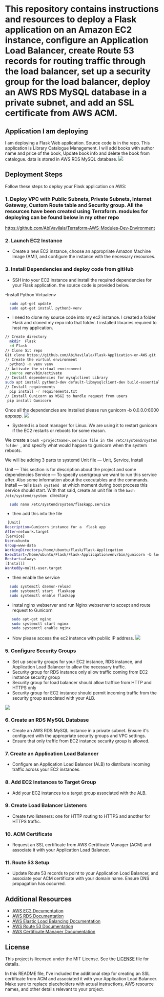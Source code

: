 #   This repository contains instructions and resources to deploy a Flask application on an Amazon EC2 instance, configure an Application Load Balancer, create Route 53 records for routing traffic through the load balancer, set up a security group for the load balancer, deploy an AWS RDS MySQL database in a private subnet, and add an SSL certificate from AWS ACM.

 ## Application I am deploying
I am deploying a Flask Web application. Source code is in the repo. This application is Library Catalogue Management. I will add books with author name and price of the book, Update book info and delete the book from catalogue. data is stored in AWS RDS MySQL database. 
![](https://github.com/AbiVavilala/Flask-Application-on-AWS/blob/main/picsforreadme/%20FlaskApplication.png)




## Deployment Steps

Follow these steps to deploy your Flask application on AWS:

### 1. Deploy VPC with Public Subnets, Private Subnets, Internet Gateway, Custom Route table and Security group. All the resources have been created using Terraform. modules for deploying can be found below in my other repo
<https://github.com/AbiVavilala/Terraform-AWS-Modules-Dev-Environment>

### 2. Launch EC2 Instance

- Create a new EC2 instance, choose an appropriate Amazon Machine Image (AMI), and configure the instance with the necessary resources.

### 3. Install Dependencies and deploy code from gitHub

- SSH into your EC2 instance and install the required dependencies for your Flask application. the source code is provided below. 

-Install Python Virtualenv
```bash
  sudo apt-get update
  sudo apt-get install python3-venv
```

-  I need to clone my source code into my ec2 instance. I created a folder Flask and cloned my repo into that folder. I installed libraries required to host my application.
```bash
// Create directory
  mkdir  Flask
  cd Flask
// Clone Git repo
Git clone https://github.com/AbiVavilala/Flask-Application-on-AWS.git
// Create the virtual environment
  python3 -m venv venv
// Activate the virtual environment
  source venv/bin/activate
// Install dependencies for mysqlclient Library
sudo apt install python3-dev default-libmysqlclient-dev build-essential -y
// Install requirements
  pip install -r requirements.txt
// Install Gunicorn as WSGI to handle request from users
 pip install Gunicorn
```
 Once all the dependencies are installed please run  gunicorn -b 0.0.0.0:8000 app:app.
![](https://github.com/AbiVavilala/Flask-Application-on-AWS/blob/main/picsforreadme/%20creatingserviceflask.png)


-  Systemd is a boot manager for Linux. We are using it to restart gunicorn if the EC2 restarts or reboots for some reason.

We create a ```bash <projectname>.service file in the /etc/systemd/system folder ```, and specify what would happen to gunicorn when the system reboots.

We will be adding 3 parts to systemd Unit file — Unit, Service, Install

Unit — This section is for description about the project and some dependencies
Service — To specify user/group we want to run this service after. Also some information about the executables and the commands.
Install — tells ```bash systemd ``` at which moment during boot process this service should start.
With that said, create an unit file in the ```bash /etc/systemd/system ``` directory

```bash
  sudo nano /etc/systemd/system/flaskapp.service
```
- then add this into the file 

```bash
 [Unit]
Description=Gunicorn instance for a  flask app
After=network.target
[Service]
User=ubuntu
Group=www-data
WorkingDirectory=/home/ubuntu/Flask/Flask-Applicqation
ExecStart=/home/ubuntu/Flask/Flask-Applicqationvenv/bin/gunicorn -b localhost:8000 app:app
Restart=always
[Install]
WantedBy=multi-user.target
```
-  then enable the service
```bash
  sudo systemctl daemon-reload
  sudo systemctl start  flaskapp
  sudo systemctl enable flaskapp
```

- instal nginx webserver and run Nginx webserver to accept and route request to Gunicorn

```bash
   sudo apt-get nginx
   sudo systemctl start nginx
   sudo systemctl enable nginx

```

- Now please access the ec2 instance with publiic IP address.
![](https://github.com/AbiVavilala/Flask-Application-on-AWS/blob/main/picsforreadme/%20flask4.png)



### 5. Configure Security Groups

- Set up security groups for your EC2 instance, RDS instance, and Application Load Balancer to allow the necessary traffic.
- Security group for RDS instance only allow traffic coming from EC2 instance security group
- Security group for load balancer should allow traffice from HTTP and HTTPS only
- Security group for EC2 instance should permit incoming traffic from the security group associated with your ALB.

![](https://github.com/AbiVavilala/Flask-Application-on-AWS/blob/main/picsforreadme/%20loadbalancersg.png)

### 6. Create an RDS MySQL Database

- Create an AWS RDS MySQL instance in a private subnet. Ensure it's configured with the appropriate security groups and VPC settings.
- Ensure that only traffic from EC2 instance security group is allowed. 


 ### 7. Create an Application Load Balancer

- Configure an Application Load Balancer (ALB) to distribute incoming traffic across your EC2 instances.

### 8. Add EC2 Instances to Target Group

- Add your EC2 instances to a target group associated with the ALB.

### 9. Create Load Balancer Listeners

- Create two listeners: one for HTTP routing to HTTPS and another for HTTPS traffic.

### 10. ACM Certificate

- Request an SSL certificate from AWS Certificate Manager (ACM) and associate it with your Application Load Balancer.

### 11. Route 53 Setup

- Update Route 53 records to point to your Application Load Balancer, and associate your ACM certificate with your domain name. Ensure DNS propagation has occurred.

## Additional Resources

- [AWS EC2 Documentation](https://docs.aws.amazon.com/ec2/)
- [AWS RDS Documentation](https://docs.aws.amazon.com/rds/)
- [AWS Elastic Load Balancing Documentation](https://docs.aws.amazon.com/elasticloadbalancing/)
- [AWS Route 53 Documentation](https://docs.aws.amazon.com/Route53/)
- [AWS Certificate Manager Documentation](https://docs.aws.amazon.com/acm/)

## License

This project is licensed under the MIT License. See the [LICENSE](LICENSE) file for details.

In this README file, I've included the additional step for creating an SSL certificate from ACM and associated it with your Application Load Balancer. Make sure to replace placeholders with actual instructions, AWS resource names, and other details relevant to your project.







